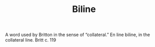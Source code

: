 ---
title: Biline
letter: B
permalink: "/definitions/bld-biline.html"
body: A word used by Britton in the sense of “collateral.” En line biline, in the
  collateral line. Britt c. 119
published_at: '2018-07-07'
source: Black's Law Dictionary 2nd Ed (1910)
layout: post
---